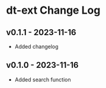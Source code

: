 # dt-ext Change Log

## v0.1.1 - 2023-11-16
- Added changelog

## v0.1.0 - 2023-11-16
- Added search function
